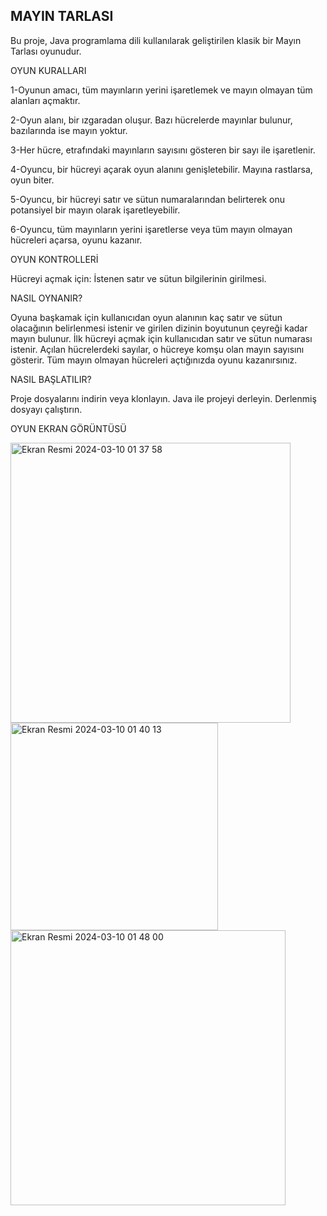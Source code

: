 MAYIN TARLASI 
-------------------------
Bu proje, Java programlama dili kullanılarak geliştirilen klasik bir Mayın Tarlası oyunudur.

OYUN KURALLARI

1-Oyunun amacı, tüm mayınların yerini işaretlemek ve mayın olmayan tüm alanları açmaktır.

2-Oyun alanı, bir ızgaradan oluşur. Bazı hücrelerde mayınlar bulunur, bazılarında ise mayın yoktur.

3-Her hücre, etrafındaki mayınların sayısını gösteren bir sayı ile işaretlenir.

4-Oyuncu, bir hücreyi açarak oyun alanını genişletebilir. Mayına rastlarsa, oyun biter.

5-Oyuncu, bir hücreyi satır ve sütun numaralarından belirterek onu potansiyel bir mayın olarak işaretleyebilir.

6-Oyuncu, tüm mayınların yerini işaretlerse veya tüm mayın olmayan hücreleri açarsa, oyunu kazanır.


OYUN KONTROLLERİ

Hücreyi açmak için: İstenen satır ve sütun bilgilerinin girilmesi.



NASIL OYNANIR?

Oyuna başkamak için kullanıcıdan oyun alanının kaç satır ve sütun olacağının belirlenmesi istenir ve girilen dizinin boyutunun çeyreği kadar mayın bulunur.
İlk hücreyi açmak için kullanıcıdan satır ve sütun numarası istenir.
Açılan hücrelerdeki sayılar, o hücreye komşu olan mayın sayısını gösterir.
Tüm mayın olmayan hücreleri açtığınızda oyunu kazanırsınız.



NASIL BAŞLATILIR?

Proje dosyalarını indirin veya klonlayın.
Java ile projeyi derleyin.
Derlenmiş dosyayı çalıştırın.



OYUN EKRAN GÖRÜNTÜSÜ

<img width="448" alt="Ekran Resmi 2024-03-10 01 37 58" src="https://github.com/Utkualtunok/MineSwapper/assets/64544021/f0610da7-c87a-4e6d-ab3c-20aa344a8388">


<img width="332" alt="Ekran Resmi 2024-03-10 01 40 13" src="https://github.com/Utkualtunok/MineSwapper/assets/64544021/f0c23ead-87ae-44d3-a279-fb84374e0f1c">


<img width="440" alt="Ekran Resmi 2024-03-10 01 48 00" src="https://github.com/Utkualtunok/MineSwapper/assets/64544021/b3fe3b28-0786-4bb2-9aa6-a67f67914bcd">



